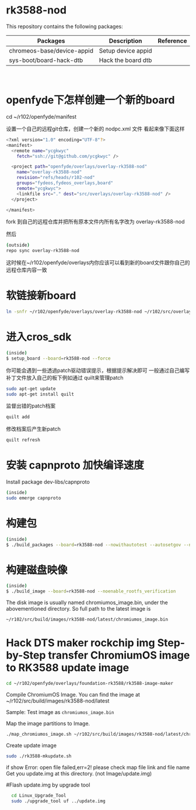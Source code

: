# rk3588-nod

This repository contains the following packages:

| Packages                   | Description        | Reference |
|----------------------------|--------------------|-----------|
| chromeos-base/device-appid | Setup device appid |           |
| sys-boot/board-hack-dtb    | Hack the board dtb |           |

<br>

# openfyde下怎样创建一个新的board

cd ~/r102/openfyde/manifest

设置一个自己的远程git仓库，创建一个新的 nodpc.xml 文件 看起来像下面这样

```bash
<?xml version="1.0" encoding="UTF-8"?>
<manifest>
  <remote name="ycgkwyc"
    fetch="ssh://git@github.com/ycgkwyc" />

  <project path="openfyde/overlays/overlay-rk3588-nod"
    name="overlay-rk3588-nod"
    revision="refs/heads/r102-nod"
    groups="fydeos,fydeos_overlays,board"
    remote="ycgkwyc">
    <linkfile src="." dest="src/overlays/overlay-rk3588-nod" />
  </project>

</manifest>
```

fork 到自己的远程仓库并把所有原本文件内所有名字改为 overlay-rk3588-nod

然后
```bash
(outside)
repo sync overlay-rk3588-nod
```
这时候在~/r102/openfyde/overlays内你应该可以看到新的board文件跟你自己的远程仓库内容一致

# 软链接新board
```bash
ln -snfr ~/r102/openfyde/overlays/overlay-rk3588-nod ~/r102/src/overlays
```

# 进入cros_sdk
```bash
(inside)
$ setup_board --board=rk3588-nod --force
```

你可能会遇到一些透過patch驱动错误提示，根据提示解决即可 一般通过自己编写补丁文件放入自己的板下例如通过 quilt来管理patch

```bash
sudo apt-get update
sudo apt-get install quilt
```
监督出错的patch档案
```bash
quilt add
```
修改档案后产生新patch
```bash
quilt refresh 
```
# 安装 capnproto 加快编译速度
Install package dev-libs/capnproto
```bash
(inside)
sudo emerge capnproto
```
# 构建包
```bash
(inside)
$ ./build_packages --board=rk3588-nod --nowithautotest --autosetgov --nouse_any_chrome
```
# 构建磁盘映像
```bash
(inside)
$ ./build_image --board=rk3588-nod --noenable_rootfs_verification
```
The disk image is usually named chromiumos_image.bin, under the abovementioned directory. So full path to the latest image is
```bash
~/r102/src/build/images/rk3588-nod/latest/chromiumos_image.bin
```
# Hack DTS maker rockchip img Step-by-Step transfer ChromiumOS image to RK3588 update image
```bash
cd ~/r102/openfyde/overlays/foundation-rk3588/rk3588-image-maker
```
Compile ChromiumOS Image. You can find the image at ~/r102/src/build/images/rk3588-nod/latest

Sample: Test image as `chromiumos_image.bin`

Map the image partitions to Image.
```bash
./map_chromiumos_image.sh ~/r102/src/build/images/rk3588-nod/latest/chromiumos_image.bin>
```

Create update image
```bash
sudo ./rk3588-mkupdate.sh
```
if show Error:<AddFile> open file failed,err=2! please check map file link and file name
Get you update.img at this directory. (not Image/update.img)

#Flash update.img by upgrade tool
```bash
  cd Linux_Upgrade_Tool
  sudo ./upgrade_tool uf ../update.img
```

